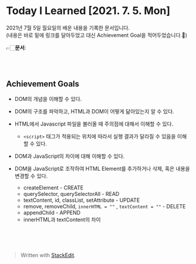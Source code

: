 ﻿
# Today I Learned [2021. 7. 5. Mon]


2021년 7월 5일 월요일의 배운 내용을 기록한 문서입니다.  
(내용은 바로 밑에 링크를 달아두었고 대신 Achievement Goal을 적어두었습니다.🙂)

👉🏻**문서**:  

<br><br>

## Achievement Goals

-   DOM의 개념을 이해할 수 있다.
-   DOM의 구조를 파악하고, HTML과 DOM이 어떻게 닮아있는지 알 수 있다.
-   HTML에서 Javascript 파일을 불러올 때 주의점에 대해서 이해할 수 있다.
    -   `<script>` 태그가 적용되는 위치에 따라서 실행 결과가 달라질 수 있음을 이해할 수 있다.
   - DOM과 JavaScript의 차이에 대해 이해할 수 있다.


-   DOM을 JavaScript로 조작하여 HTML Element를 추가하거나 삭제, 혹은 내용을 변경할 수 있다.
    -   createElement - CREATE
    -   querySelector, querySelectorAll - READ
    -   textContent, id, classList, setAttribute - UPDATE
    -   remove, removeChild, `innerHTML = ""` , `textContent = ""` - DELETE
    -   appendChild - APPEND
    -   innerHTML과 textContent의 차이


<br><br><br>

> Written with [StackEdit](https://stackedit.io/).
